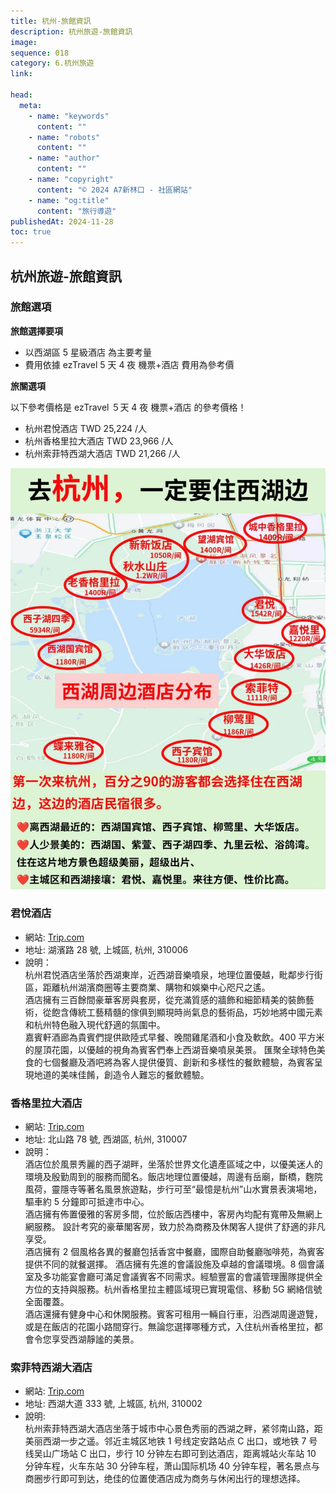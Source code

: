 ```yaml
---
title: 杭州-旅館資訊
description: 杭州旅遊-旅館資訊
image:
sequence: 018
category: 6.杭州旅遊
link:

head:
  meta:
    - name: "keywords"
      content: ""
    - name: "robots"
      content: ""
    - name: "author"
      content: ""
    - name: "copyright"
      content: "© 2024 A7新林口 - 社區網站"
    - name: "og:title"
      content: "旅行導遊"
publishedAt: 2024-11-28
toc: true
---
```


## 杭州旅遊-旅館資訊

### 旅館選項

**旅館選擇要項**

- 以西湖區 5 星級酒店 為主要考量
- 費用依據 ezTravel 5 天 4 夜 機票+酒店 費用為參考價

**旅關選項**

以下參考價格是 ezTravel ５天 4 夜 機票+酒店 的參考價格！

- 杭州君悅酒店 TWD 25,224 /人
- 杭州香格里拉大酒店 TWD 23,966 /人
- 杭州索菲特西湖大酒店 TWD 21,266 /人

![v018-01.png](/images/travel/v018-01.png)

### 君悅酒店

- 網站: <a href="https://www.hyatt.com/grand-hyatt/zh-HK/hangz-grand-hyatt-hangzhou">Trip.com</a>
- 地址: 湖濱路 28 號, 上城區, 杭州, 310006
- 說明：  
  杭州君悦酒店坐落於西湖東岸，近西湖音樂噴泉，地理位置優越，毗鄰步行街區，距離杭州湖濱商圈等主要商業、購物和娛樂中心咫尺之遙。  
  酒店擁有三百餘間豪華客房與套房，從充滿質感的牆飾和細節精美的裝飾藝術，從飽含傳統工藝精髓的傢俱到顯現時尚氣息的藝術品，巧妙地將中國元素和杭州特色融入現代舒適的氛圍中。  
  嘉賓軒酒廊為貴賓們提供歐陸式早餐、晚間雞尾酒和小食及軟飲。400 平方米的屋頂花園，以優越的視角為賓客們奉上西湖音樂噴泉美景。 匯聚全球特色美食的七個餐廳及酒吧將為客人提供優質、創新和多樣性的餐飲體驗，為賓客呈現地道的美味佳餚，創造令人難忘的餐飲體驗。

### 香格里拉大酒店

- 網站: <a href="https://www.shangri-la.com/cn/hangzhou/shangrila/">Trip.com</a>
- 地址: 北山路 78 號, 西湖區, 杭州, 310007
- 說明：  
  酒店位於風景秀麗的西子湖畔，坐落於世界文化遺產區域之中，以優美迷人的環境及殷勤周到的服務而聞名。飯店地理位置優越，周邊有岳廟，斷橋，麴院風荷，靈隱寺等著名風景旅遊點，步行可至“最憶是杭州”山水實景表演場地，驅車約 5 分鐘即可抵達市中心。  
  酒店擁有佈置優雅的客房多間，位於飯店西樓中，客房內均配有寬帶及無網上網服務。 設計考究的豪華閣客房，致力於為商務及休閑客人提供了舒適的非凡享受。  
  酒店擁有 2 個風格各異的餐廳包括香宮中餐廳，國際自助餐廳咖啡苑，為賓客提供不同的就餐選擇。
  酒店擁有先進的會議設施及卓越的會議環境。8 個會議室及多功能宴會廳可滿足會議賓客不同需求。經驗豐富的會議管理團隊提供全方位的支持與服務。杭州香格里拉主體區域現已實現電信、移動 5G 網絡信號全面覆蓋。  
  酒店還擁有健身中心和休閑服務。賓客可租用一輛自行車，沿西湖周邊遊覽，或是在飯店的花園小路間穿行。無論您選擇哪種方式，入住杭州香格里拉，都會令您享受西湖靜謐的美景。

### 索菲特西湖大酒店

- 網站: <a href="https://sofitel.accor.com/zh/hotels/5554.html">Trip.com</a>
- 地址: 西湖大道 333 號, 上城區, 杭州, 310002
- 說明:  
  杭州索菲特西湖大酒店坐落于城市中心景色秀丽的西湖之畔，紧邻南山路，距美丽西湖一步之遥。邻近主城区地铁 1 号线定安路站点 C 出口，或地铁 7 号线吴山广场站 C 出口，步行 10 分钟左右即可到达酒店，距离城站火车站 10 分钟车程，火车东站 30 分钟车程，萧山国际机场 40 分钟车程，著名景点与商圈步行即可到达，绝佳的位置使酒店成为商务与休闲出行的理想选择。
